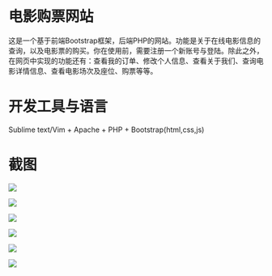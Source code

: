 电影购票网站
==============
这是一个基于前端Bootstrap框架，后端PHP的网站。功能是关于在线电影信息的查询，以及电影票的购买。你在使用前，需要注册一个新账号与登陆。除此之外，在网页中实现的功能还有：查看我的订单、修改个人信息、查看关于我们、查询电影详情信息、查看电影场次及座位、购票等等。


开发工具与语言
==============
Sublime text/Vim + Apache + PHP + Bootstrap(html,css,js)   


截图
==============
![](https://raw.githubusercontent.com/luhantao/movieDemo/master/WebRoot/screenshots/screenshot1.jpg)

![](https://raw.githubusercontent.com/luhantao/movieDemo/master/WebRoot/screenshots/screenshot2.jpg)

![](https://raw.githubusercontent.com/luhantao/movieDemo/master/WebRoot/screenshots/screenshot3.jpg)

![](https://raw.githubusercontent.com/luhantao/movieDemo/master/WebRoot/screenshots/screenshot4.jpg)

![](https://raw.githubusercontent.com/luhantao/movieDemo/master/WebRoot/screenshots/screenshot5.jpg)

![](https://raw.githubusercontent.com/luhantao/movieDemo/master/WebRoot/screenshots/screenshot6.jpg)



